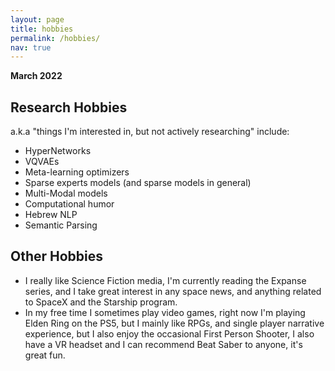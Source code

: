 ```yaml
---
layout: page
title: hobbies
permalink: /hobbies/
nav: true
---
```

**March 2022**

## Research Hobbies

a.k.a "things I'm interested in, but not actively researching" include:
- HyperNetworks
- VQVAEs
- Meta-learning optimizers
- Sparse experts models (and sparse models in general)
- Multi-Modal models
- Computational humor
- Hebrew NLP
- Semantic Parsing


## Other Hobbies
- I really like Science Fiction media, I'm currently reading the Expanse series, and I take great interest in any space news, and anything related to SpaceX and the Starship program.
- In my free time I sometimes play video games, right now I'm playing Elden Ring on the PS5, but I mainly like RPGs, and single player narrative experience, but I also enjoy the occasional First Person Shooter, I also have a VR headset and I can recommend Beat Saber to anyone, it's great fun.
